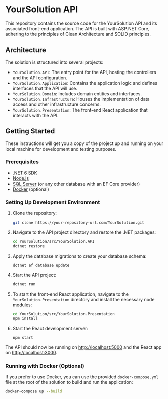 # YourSolution API

This repository contains the source code for the YourSolution API and its associated front-end application. The API is built with ASP.NET Core, adhering to the principles of Clean Architecture and SOLID principles.

## Architecture

The solution is structured into several projects:

- `YourSolution.API`: The entry point for the API, hosting the controllers and the API configuration.
- `YourSolution.Application`: Contains the application logic and defines interfaces that the API will use.
- `YourSolution.Domain`: Includes domain entities and interfaces.
- `YourSolution.Infrastructure`: Houses the implementation of data access and other infrastructure concerns.
- `YourSolution.Presentation`: The front-end React application that interacts with the API.

## Getting Started

These instructions will get you a copy of the project up and running on your local machine for development and testing purposes.

### Prerequisites

- [.NET 6 SDK](https://dotnet.microsoft.com/download/dotnet/6.0)
- [Node.js](https://nodejs.org/)
- [SQL Server](https://www.microsoft.com/en-us/sql-server/sql-server-downloads) (or any other database with an EF Core provider)
- [Docker](https://www.docker.com/get-started) (optional)

### Setting Up Development Environment

1. Clone the repository:

    ```sh
    git clone https://your-repository-url.com/YourSolution.git
    ```

2. Navigate to the API project directory and restore the .NET packages:

    ```sh
    cd YourSolution/src/YourSolution.API
    dotnet restore
    ```

3. Apply the database migrations to create your database schema:

    ```sh
    dotnet ef database update
    ```

4. Start the API project:

    ```sh
    dotnet run
    ```

5. To start the front-end React application, navigate to the `YourSolution.Presentation` directory and install the necessary node modules:

    ```sh
    cd YourSolution/src/YourSolution.Presentation
    npm install
    ```

6. Start the React development server:

    ```sh
    npm start
    ```

The API should now be running on <http://localhost:5000> and the React app on <http://localhost:3000>.

### Running with Docker (Optional)

If you prefer to use Docker, you can use the provided `docker-compose.yml` file at the root of the solution to build and run the application:

```sh
docker-compose up --build
